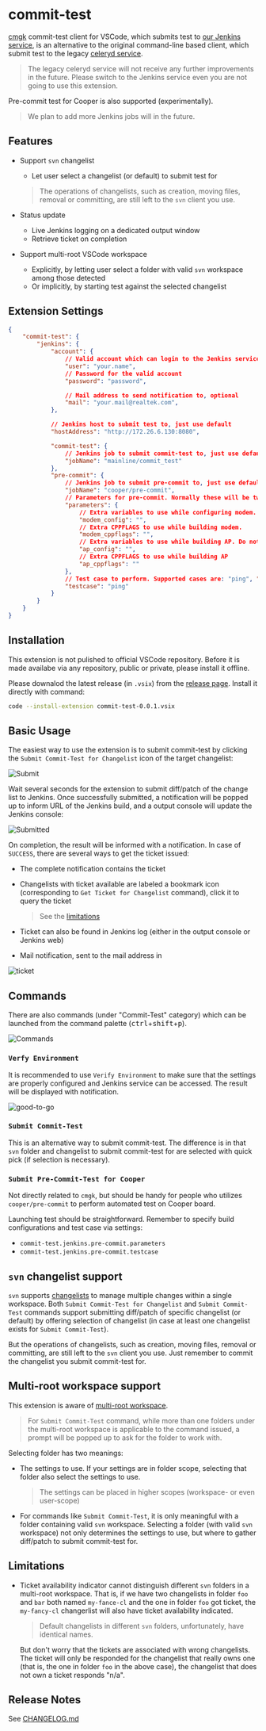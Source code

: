 # commit-test

[cmgk](http://172.26.6.129/scm/cmgk.git) commit-test client for VSCode,
which submits test to
[our Jenkins service](http://172.26.6.130:8080/mainline/commit_test),
is an alternative to the original command-line based client, which submit test
to the legacy [celeryd service](amqp://cmgk@172.26.6.130).

> The legacy celeryd service will not receive any further improvements in the
> future. Please switch to the Jenkins service even you are not going to use
> this extension.

Pre-commit test for Cooper is also supported (experimentally).

> We plan to add more Jenkins jobs will in the future.

## Features

*   Support `svn` changelist
    *   Let user select a changelist (or default) to submit test for

    > The operations of changelists, such as creation, moving files, removal or
    > committing, are still left to the `svn` client you use.

*   Status update
    *   Live Jenkins logging on a dedicated output window
    *   Retrieve ticket on completion
*   Support multi-root VSCode workspace
    *   Explicitly, by letting user select a folder with valid `svn` workspace
        among those detected
    *   Or implicitly, by starting test against the selected changelist

## Extension Settings

```json
{
    "commit-test": {
        "jenkins": {
            "account": {
                // Valid account which can login to the Jenkins service (usually your NT account), mandatory
                "user": "your.name",
                // Password for the valid account
                "password": "password",

                // Mail address to send notification to, optional
                "mail": "your.mail@realtek.com",
            },

            // Jenkins host to submit test to, just use default
            "hostAddress": "http://172.26.6.130:8080",

            "commit-test": {
                // Jenkins job to submit commit-test to, just use default
                "jobName": "mainline/commit_test"
            },
            "pre-commit": {
                // Jenkins job to submit pre-commit to, just use default
                "jobName": "cooper/pre-commit",
                // Parameters for pre-commit. Normally these will be tweaked for individual test.
                "parameters": {
                    // Extra variables to use while configuring modem. Do not define CPPFLAGS variable here, please use modem_cppflags for macro defining.
                    "modem_config": "",
                    // Extra CPPFLAGS to use while building modem.
                    "modem_cppflags": "",
                    // Extra variables to use while building AP. Do not define CPPFLAGS variable here, please use ap_cppflags for macro defining.
                    "ap_config": "",
                    // Extra CPPFLAGS to use while building AP
                    "ap_cppflags": ""
                },
                // Test case to perform. Supported cases are: "ping", "ping_after_idle", "Eclipse_Leshan", "ping_100_times", "long_idle"
                "testcase": "ping"
            }
        }
    }
}
```

## Installation

This extension is not pulished to official VSCode repository. Before it is made
availabe via any repository, public or private, please install it offline.

Please downalod the latest release (in `.vsix`) from the
[release page](http://172.26.6.129/jy.hsu/vscode-commit-test/-/releases).
Install it directly with command:

```sh
code --install-extension commit-test-0.0.1.vsix
```

## Basic Usage

The easiest way to use the extension is to submit commit-test by clicking the
`Submit Commit-Test for Changelist` icon of the target changelist:

![Submit](images/submit-for-cl.png)

Wait several seconds for the extension to submit diff/patch of the change list
to Jenkins. Once successfully submitted, a notification will be popped up to
inform URL of the Jenkins build, and a output console will update the Jenkins
console:

![Submitted](images/submitted.png)

On completion, the result will be informed with a notification. In case of
`SUCCESS`, there are several ways to get the ticket issued:

*   The complete notification contains the ticket
*   Changelists with ticket available are labeled a bookmark icon (corresponding
    to `Get Ticket for Changelist` command), click it to query the ticket

    > See the [limitations](#Limitations)

*   Ticket can also be found in Jenkins log (either in the output console or
    Jenkins web)
*   Mail notification, sent to the mail address in

![ticket](images/success.png)

## Commands

There are also commands (under "Commit-Test" category) which can be launched
from the command palette
(<kbd>ctrl</kbd>+<kbd>shift</kbd>+<kbd>p</kbd>).

![Commands](images/commands.png)

### `Verfy Environment`

It is recommended to use `Verify Environment` to make sure that the settings are
properly configured and Jenkins service can be accessed. The result will be
displayed with notification.

![good-to-go](images/good-to-go.png)

### `Submit Commit-Test`

This is an alternative way to submit commit-test. The difference is in that
`svn` folder and changelist to submit commit-test for are selected with quick
pick (if selection is necessary).

### `Submit Pre-Commit-Test for Cooper`

Not directly related to `cmgk`, but should be handy for people who utilizes
`cooper/pre-commit` to perform automated test on Cooper board.

Launching test should be straightforward. Remember to specify build
configurations and test case via settings:

*   `commit-test.jenkins.pre-commit.parameters`
*   `commit-test.jenkins.pre-commit.testcase`

## `svn` changelist support

`svn` supports [changelists](http://svnbook.red-bean.com/en/1.6/svn.advanced.changelists.html)
to manage multiple changes within a single workspace. Both
`Submit Commit-Test for Changelist` and `Submit Commit-Test` commands support
submitting diff/patch of specific changelist (or default) by offering selection
of changelist (in case at least one changelist exists for `Submit Commit-Test`).

But the operations of changelists, such as creation, moving files, removal or
committing, are still left to the `svn` client you use. Just remember to commit
the changelist you submit commit-test for.

## Multi-root workspace support

This extension is aware of
[multi-root workspace](https://code.visualstudio.com/docs/editor/multi-root-workspaces).

> For `Submit Commit-Test` command, while more than one folders under the
> multi-root workspace is applicable to the command issued, a prompt will be
> popped up to ask for the folder to work with.

Selecting folder has two meanings:

*   The settings to use. If your settings are in folder scope, selecting that
    folder also select the settings to use.

    > The settings can be placed in higher scopes (workspace- or even
    > user-scope)

*   For commands like `Submit Commit-Test`, it is only meaningful with a folder
    containing valid `svn` workspace. Selecting a folder (with valid `svn`
    workspace) not only determines the settings to use, but where to gather
    diff/patch to submit commit-test for.

## Limitations

*   Ticket availability indicator cannot distinguish different `svn` folders in
    a multi-root workspace. That is, if we have two changelists in folder `foo`
    and `bar` both named `my-fance-cl` and the one in folder `foo` got ticket,
    the `my-fancy-cl` changerlist will also have ticket availability indicated.

    > Default changelists in different `svn` folders, unfortunately, have
    > identical names.

    But don't worry that the tickets are associated with wrong changelists. The
    ticket will only be responded for the changelist that really owns one (that
    is, the one in folder `foo` in the above case), the changelist that does not
    own a ticket responds "n/a".

## Release Notes

See [CHANGELOG.md](CHANGELOG.md)
